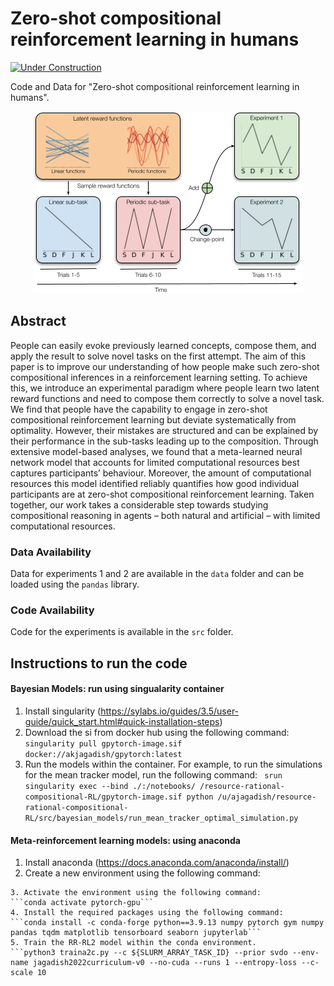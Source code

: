 # Zero-shot compositional reinforcement learning in humans

[![Under Construction](https://img.shields.io/badge/status-under%20construction-yellow)](https://shields.io/)

Code and Data for "Zero-shot compositional reinforcement learning in humans".

<p align="center">
  <img src="figures/Experiment.png" />
</p>

## Abstract
People can easily evoke previously learned concepts, compose them, and apply the result to solve novel tasks on the first attempt. The aim of this paper is to improve our understanding of how people make such zero-shot compositional inferences in a reinforcement learning setting. To achieve this, we introduce an experimental paradigm where people learn two latent reward functions and need to compose them correctly to solve a novel task. We find that people have the capability to engage in zero-shot compositional reinforcement learning but deviate systematically from optimality. However, their mistakes are structured and can be explained by their performance in the sub-tasks leading up to the composition. Through extensive model-based analyses, we found that a meta-learned neural network model that accounts for limited computational resources best captures participants’ behaviour. Moreover, the amount of computational resources this model identified reliably quantifies how good individual participants are at zero-shot compositional reinforcement learning. Taken together, our work takes a considerable step towards studying compositional reasoning in agents – both natural and artificial – with limited computational resources.

### Data Availability
Data for experiments 1 and 2 are available in the `data` folder and can be loaded using the `pandas` library. 

### Code Availability
Code for the experiments is available in the `src` folder. 
<!-- `requirements.txt` contains the required python packages to run the code. -->

<!-- ## Requirements -->

## Instructions to run the code

#### Bayesian Models: run using singualarity container
1. Install singularity (https://sylabs.io/guides/3.5/user-guide/quick_start.html#quick-installation-steps)
2. Download the si from docker hub using the following command:
```singularity pull gpytorch-image.sif docker://akjagadish/gpytorch:latest```
3. Run the models within the container. For example, to run the simulations for the mean tracker model, run the following command:
``` srun singularity exec --bind ./:/notebooks/ /resource-rational-compositional-RL/gpytorch-image.sif python /u/ajagadish/resource-rational-compositional-RL/src/bayesian_models/run_mean_tracker_optimal_simulation.py```

#### Meta-reinforcement learning models: using anaconda
1. Install anaconda (https://docs.anaconda.com/anaconda/install/)
2. Create a new environment using the following command:
```conda create -name pytorch-gpu \
3. Activate the environment using the following command:
```conda activate pytorch-gpu```
4. Install the required packages using the following command:
```conda install -c conda-forge python==3.9.13 numpy pytorch gym numpy pandas tqdm matplotlib tensorboard seaborn jupyterlab```
5. Train the RR-RL2 model within the conda environment.
```python3 traina2c.py --c ${SLURM_ARRAY_TASK_ID} --prior svdo --env-name jagadish2022curriculum-v0 --no-cuda --runs 1 --entropy-loss --c-scale 10
```